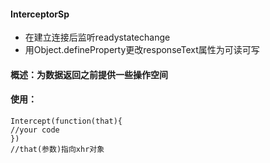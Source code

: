 #### InterceptorSp
- 在建立连接后监听readystatechange
- 用Object.defineProperty更改responseText属性为可读可写

#### 概述：为数据返回之前提供一些操作空间
#### 使用：
    Intercept(function(that){
    //your code
    })
    //that(参数)指向xhr对象
